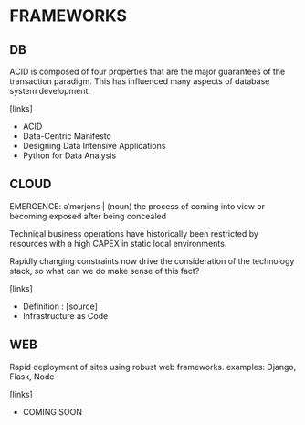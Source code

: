 # FRAMEWORKS

## DB
ACID is composed of four properties that are the major guarantees of the transaction paradigm. This has influenced many aspects of database system development.

[links]
- ACID
- Data-Centric Manifesto
- Designing Data Intensive Applications
- Python for Data Analysis

## CLOUD
EMERGENCE: əˈmərjəns | (noun) the process of coming into view or becoming exposed after being concealed

Technical business operations have historically been restricted by resources with a high CAPEX in static local environments.

Rapidly changing constraints now drive the consideration of the technology stack, so what can we do make sense of this fact?

[links]
- Definition : [source]
- Infrastructure as Code

## WEB
Rapid deployment of sites using robust web frameworks.
examples: Django, Flask, Node

[links]
- COMING SOON